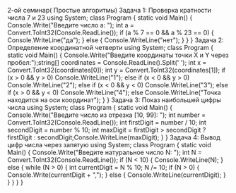 2-ой семинар( Простые алгоритмы)
Задача 1: Проверка кратности числа 7 и 23
using System;
class Program
{
static void Main()
{
Console.Write("Введите число a: ");
int a = Convert.ToInt32(Console.ReadLine());
if (a % 7 == 0 && a % 23 == 0)
{
Console.WriteLine("да");
}
else
{
Console.WriteLine("нет");
}
}
}
Задача 2: Определение координатной четверти
using System;
class Program
{
static void Main()
{
Console.Write("Введите координаты точки X и Y через пробел:");string[] coordinates = Console.ReadLine().Split(' ');
int x = Convert.ToInt32(coordinates[0]);
int y = Convert.ToInt32(coordinates[1]);
if (x > 0 && y > 0)
Console.WriteLine("1");
else if (x < 0 && y > 0)
Console.WriteLine("2");
else if (x < 0 && y < 0)
Console.WriteLine("3");
else if (x > 0 && y < 0)
Console.WriteLine("4");
else
Console.WriteLine("Точка находится на оси координат");
}
}
Задача 3: Показ наибольшей цифры числа
using System;
class Program
{
static void Main()
{
Console.Write("Введите число из отрезка [10, 99]: ");
int number = Convert.ToInt32(Console.ReadLine());
int firstDigit = number / 10;
int secondDigit = number % 10;
int maxDigit = firstDigit > secondDigit ? firstDigit : secondDigit;Console.WriteLine(maxDigit);
}
}
Задача 4: Вывод цифр числа через запятую
using System;
class Program
{
static void Main()
{
Console.Write("Введите натуральное число N: ");
int N = Convert.ToInt32(Console.ReadLine());
if (N < 10)
{
Console.WriteLine(N);
}
else
{
while (N > 0)
{
int currentDigit = N % 10;
N /= 10;
if (N > 0)
{
Console.Write(currentDigit + ",");
}
else
{
Console.WriteLine(currentDigit);
}
}
}
}
}